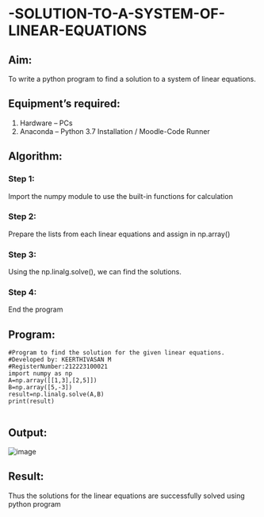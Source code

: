 # -SOLUTION-TO-A-SYSTEM-OF-LINEAR-EQUATIONS
## Aim:
To write a python program to find a solution to a system of linear equations.
## Equipment’s required:
1. 	Hardware – PCs
2. 	Anaconda – Python 3.7 Installation / Moodle-Code Runner
## Algorithm:
### Step 1: 
Import the numpy module to use the built-in functions for calculation
### Step 2: 
Prepare the lists from each linear equations and assign in np.array()
### Step 3: 
Using the np.linalg.solve(), we can find the solutions.
### Step 4: 
End the program
## Program:
```
#Program to find the solution for the given linear equations.
#Developed by: KEERTHIVASAN M
#RegisterNumber:212223100021
import numpy as np
A=np.array([[1,3],[2,5]])
B=np.array([5,-3])
result=np.linalg.solve(A,B)
print(result)


```
## Output:
![image](https://github.com/rdxkeerthi/-SOLUTION-TO-A-SYSTEM-OF-LINEAR-EQUATIONS/assets/147473120/5b8be4a6-c181-4c1b-9b83-d6c3b041673c)

## Result: 
Thus the solutions for the linear equations are successfully solved using python program

